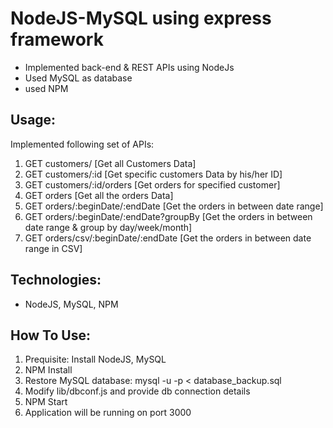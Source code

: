 NodeJS-MySQL using express framework
================

- Implemented back-end & REST APIs using NodeJs
- Used MySQL as database 
- used NPM 

Usage:
-----
Implemented following set of APIs:
1. GET customers/                        	         [Get all Customers Data]            
2. GET customers/:id                            	 [Get specific customers Data by his/her ID]
2. GET customers/:id/orders                       	 [Get orders for specified customer]
3. GET orders                                     	 [Get all the orders Data]
4. GET orders/:beginDate/:endDate                        [Get the orders in between date range]  
5. GET orders/:beginDate/:endDate?groupBy                [Get the orders in between date range & group by day/week/month]  
6. GET orders/csv/:beginDate/:endDate                    [Get the orders in between date range in CSV]  

Technologies: 
-------------
- NodeJS, MySQL, NPM


How To Use:
---------------------
1. Prequisite: Install NodeJS, MySQL
2. NPM Install
3. Restore MySQL database: mysql -u <user> -p < database_backup.sql
4. Modify lib/dbconf.js and provide db connection details
4. NPM Start 
5. Application will be running on port 3000

